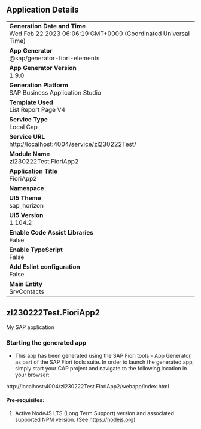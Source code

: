 ## Application Details
|               |
| ------------- |
|**Generation Date and Time**<br>Wed Feb 22 2023 06:06:19 GMT+0000 (Coordinated Universal Time)|
|**App Generator**<br>@sap/generator-fiori-elements|
|**App Generator Version**<br>1.9.0|
|**Generation Platform**<br>SAP Business Application Studio|
|**Template Used**<br>List Report Page V4|
|**Service Type**<br>Local Cap|
|**Service URL**<br>http://localhost:4004/service/zl230222Test/
|**Module Name**<br>zl230222Test.FioriApp2|
|**Application Title**<br>FioriApp2|
|**Namespace**<br>|
|**UI5 Theme**<br>sap_horizon|
|**UI5 Version**<br>1.104.2|
|**Enable Code Assist Libraries**<br>False|
|**Enable TypeScript**<br>False|
|**Add Eslint configuration**<br>False|
|**Main Entity**<br>SrvContacts|

## zl230222Test.FioriApp2

My SAP application

### Starting the generated app

-   This app has been generated using the SAP Fiori tools - App Generator, as part of the SAP Fiori tools suite.  In order to launch the generated app, simply start your CAP project and navigate to the following location in your browser:

http://localhost:4004/zl230222Test.FioriApp2/webapp/index.html

#### Pre-requisites:

1. Active NodeJS LTS (Long Term Support) version and associated supported NPM version.  (See https://nodejs.org)


